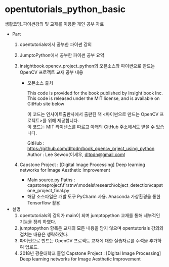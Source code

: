 # opentutorials_python_basic
생활코딩_파이썬강의 및 교재를 이용한 개인 공부 자료

- Part  
  1. opentutorials에서 공부한 파이썬 강의
  2. JumptoPython에서 공부한 파이썬 공부 요약 
  3. insightbook.opencv_project_python의 오픈소스와 파이썬으로 만드는 OpenCV 프로젝트 교재 공부 내용
     - 오픈소스 출처  

        This code is provided for the book <OpenCV Project using Python> published by Insight book Inc.     
        This code is released under the MIT license, and is available on GitHub site below  

        이 코드는 인사이트출판사에서 출판된 책 <파이썬으로 만드는 OpenCV 프로젝트>를 위해 제공합니다.  
        이 코드는 MIT 라이센스를 따르고 아래의 GitHub 주소에서도 받을 수 있습니다.  

        GitHub : https://github.com/dltpdn/book_opencv_prject_using_python  
        Author : Lee Sewoo(이세우, dltpdn@gmail.com)  
    
  4. Capstone Project : [Digital Image Processing] Deep learning networks for Image Aesthetic Improvement
      - Main source.py Paths : capstoneproject\firstnw\models\research\object_detection\capstone_project_final.py
      - 해당 소스파일은 개발 도구 PyCharm 사용. Anaconda 가상환경을 통한 Tensorflow 활용
- 설명  
  1. opentutorials의 강의가 main이 되며 jumptopython 교재를 통해 세부적인 기능을 정리 하였다.
  2. jumptopython 항목은 교재의 모든 내용을 담지 않으며 opentutorials 강의와 겹치는 내용은 생략하였다.
  3. 파이썬으로 만드는 OpenCV 프로젝트 교재에 대한 실습자료를 주석을 추가하여 업로드.
  4. 2018년 광운대학교 졸업 Capstone Project : [Digital Image Processing] Deep learning networks for Image Aesthetic Improvement

